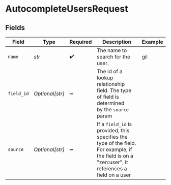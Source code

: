 # AutocompleteUsersRequest


## Fields

| Field                                                                                                                                             | Type                                                                                                                                              | Required                                                                                                                                          | Description                                                                                                                                       | Example                                                                                                                                           |
| ------------------------------------------------------------------------------------------------------------------------------------------------- | ------------------------------------------------------------------------------------------------------------------------------------------------- | ------------------------------------------------------------------------------------------------------------------------------------------------- | ------------------------------------------------------------------------------------------------------------------------------------------------- | ------------------------------------------------------------------------------------------------------------------------------------------------- |
| `name`                                                                                                                                            | *str*                                                                                                                                             | :heavy_check_mark:                                                                                                                                | The name to search for the user.<br/>                                                                                                             | gil                                                                                                                                               |
| `field_id`                                                                                                                                        | *Optional[str]*                                                                                                                                   | :heavy_minus_sign:                                                                                                                                | The id of a lookup relationship field.  The type of field is determined<br/>by the `source` param<br/>                                            |                                                                                                                                                   |
| `source`                                                                                                                                          | *Optional[str]*                                                                                                                                   | :heavy_minus_sign:                                                                                                                                | If a `field_id` is provided, this specifies the type of the field.<br/>For example, if the field is on a "zen:user", it references a field on a user<br/> |                                                                                                                                                   |